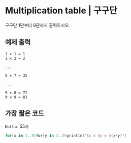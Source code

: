 # Multiplication table | 구구단

구구단 1단부터 9단까지 출력하시오.

## 예제 출력

```
1 x 1 = 1
1 x 2 = 2

...

5 x 7 = 35

...

9 x 8 = 72
9 x 9 = 81
```

## 가장 짧은 코드

`Kotlin` 55자

```kotlin
for(x in 1..9)for(y in 1..9)println("$x x $y = ${x*y}")
```